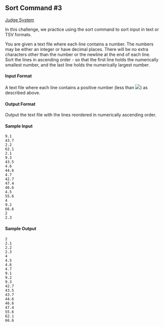 ##  Sort Command #3

[Judge System](https://www.hackerrank.com/challenges/text-processing-sort-3/problem)

In this challenge, we practice using the sort command to sort input in text or TSV formats.

You are given a text file where each line contains a number. The numbers may be either an integer or have decimal places. There will be no extra characters other than the number or the newline at the end of each line. Sort the lines in ascending order - so that the first line holds the numerically smallest number, and the last line holds the numerically largest number.

#### Input Format

A text file where each line contains a positive number (less than <img src="https://latex.codecogs.com/svg.latex?\Large&space;100">) as described above.

#### Output Format

Output the text file with the lines reordered in numerically ascending order.

#### Sample Input

````
9.1
43.7
2.2
62.1
2.1
9.3
43.5
4.6
44.6
4.7
42.7
47.4
46.6
4.5
55.6
4
9.2
66.6
2
2.3
````

#### Sample Output

````
2
2.1
2.2
2.3
4
4.5
4.6
4.7
9.1
9.2
9.3
42.7
43.5
43.7
44.6
46.6
47.4
55.6
62.1
66.6
````
